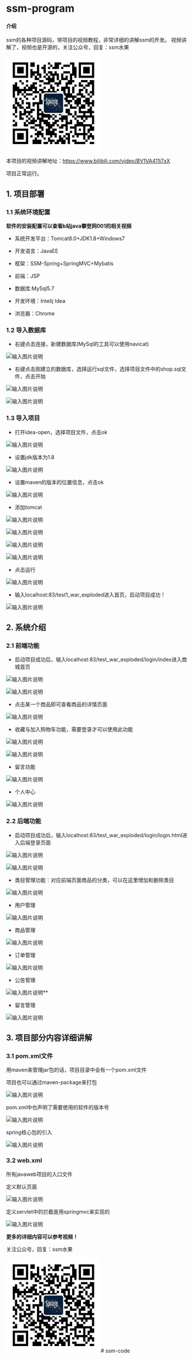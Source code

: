 # ssm-program

#### 介绍
ssm的各种项目源码，带项目的视频教程，非常详细的讲解ssm的开发。
视频讲解了，视频也是开源的，关注公众号，回复：ssm水果

![输入图片说明](WebRoot/resource/images/qrcode_for_gh_c0beb5e050be_258_%E7%88%B1%E5%A5%87%E8%89%BA.jpg)

本项目的视频讲解地址：https://www.bilibili.com/video/BV1VA411i7xX

项目正常运行。

## 1. 项目部署

### 1.1 系统环境配置

**软件的安装配置可以查看b站java攀登网001的相关视频**

* 系统开发平台：Tomcat8.0+JDK1.8+Windows7

* 开发语言：JavaEE

* 框架：SSM-Spring+SpringMVC+Mybatis

* 前端：JSP

* 数据库:MySql5.7

* 开发环境：Intelij Idea

* 浏览器：Chrome

### 1.2 导入数据库

* 右键点击连接，新建数据库(MySql的工具可以使用navicat)

![输入图片说明](https://images.gitee.com/uploads/images/2020/1224/175144_369e84e2_7604956.png "屏幕截图.png")

* 右键点击刚建立的数据库，选择运行sql文件，选择项目文件中的shop.sql文件，点击开始

![输入图片说明](https://images.gitee.com/uploads/images/2020/1224/175257_31ef2986_7604956.png "屏幕截图.png")

![输入图片说明](https://images.gitee.com/uploads/images/2020/1224/175314_c100adbd_7604956.png "屏幕截图.png")

### 1.3 导入项目

* 打开idea-open，选择项目文件，点击ok

![输入图片说明](https://images.gitee.com/uploads/images/2020/1224/175426_2afd1577_7604956.png "屏幕截图.png")

* 设置jdk版本为1.8

![输入图片说明](https://images.gitee.com/uploads/images/2020/1224/191303_d458c0ea_7604956.png "屏幕截图.png")

* 设置maven的版本的位置信息，点击ok

![输入图片说明](https://images.gitee.com/uploads/images/2020/1224/191352_2c218e1a_7604956.png "屏幕截图.png")

* 添加tomcat

![输入图片说明](https://images.gitee.com/uploads/images/2020/1224/191547_84533623_7604956.png "屏幕截图.png")

![输入图片说明](https://images.gitee.com/uploads/images/2020/1224/191730_afbc4395_7604956.png "屏幕截图.png")

![输入图片说明](https://images.gitee.com/uploads/images/2020/1224/191752_65aec195_7604956.png "屏幕截图.png")

![输入图片说明](https://images.gitee.com/uploads/images/2020/1224/191845_20c93ed6_7604956.png "屏幕截图.png")

* 点击运行

![输入图片说明](https://images.gitee.com/uploads/images/2020/1224/192240_b8f275da_7604956.png "屏幕截图.png")

* 输入localhost:83/test1_war_exploded进入首页，启动项目成功！

![输入图片说明](https://images.gitee.com/uploads/images/2020/1224/192420_487403e8_7604956.png "屏幕截图.png")

## 2. 系统介绍

### 2.1 前端功能

* 启动项目成功后，输入localhost:83/test_war_exploded/login/index进入商城首页

![输入图片说明](https://images.gitee.com/uploads/images/2020/1224/192554_d0cebdde_7604956.png "屏幕截图.png")

![输入图片说明](https://images.gitee.com/uploads/images/2020/1224/192728_c629e350_7604956.png "屏幕截图.png")

* 点击某一个商品即可查看商品的详情页面

![输入图片说明](https://images.gitee.com/uploads/images/2020/1224/192757_b5371a59_7604956.png "屏幕截图.png")

* 收藏与加入购物车功能，需要登录才可以使用此功能

![输入图片说明](https://images.gitee.com/uploads/images/2020/1224/193415_fefd8170_7604956.png "屏幕截图.png")

![输入图片说明](https://images.gitee.com/uploads/images/2020/1224/193452_e2fde2f2_7604956.png "屏幕截图.png")

* 留言功能

![输入图片说明](https://images.gitee.com/uploads/images/2020/1224/193520_91311fd1_7604956.png "屏幕截图.png")

* 个人中心

![输入图片说明](https://images.gitee.com/uploads/images/2020/1224/193544_6036ddaf_7604956.png "屏幕截图.png")

### 2.2 后端功能

* 启动项目成功后，输入localhost:83/test_war_exploded/login/login.html进入后端登录页面

![输入图片说明](https://images.gitee.com/uploads/images/2020/1224/193720_8aaf6fd4_7604956.png "屏幕截图.png")

![输入图片说明](https://images.gitee.com/uploads/images/2020/1224/193734_0ded67d6_7604956.png "屏幕截图.png")

* 类目管理功能：对应前端页面商品的分类，可以在这里增加和删除类目

![输入图片说明](https://images.gitee.com/uploads/images/2020/1224/193823_88b6d52b_7604956.png "屏幕截图.png")

* 用户管理

![输入图片说明](https://images.gitee.com/uploads/images/2020/1224/193918_e8c6b876_7604956.png "屏幕截图.png")

* 商品管理

![输入图片说明](https://images.gitee.com/uploads/images/2020/1224/193936_f6d98cb2_7604956.png "屏幕截图.png")

* 订单管理

![输入图片说明](https://images.gitee.com/uploads/images/2020/1224/194000_d55c8dae_7604956.png "屏幕截图.png")

* 公告管理

![输入图片说明](https://images.gitee.com/uploads/images/2020/1224/194017_6f85cda9_7604956.png "屏幕截图.png")** 

* 留言管理

![输入图片说明](https://images.gitee.com/uploads/images/2020/1224/194045_51a611c5_7604956.png "屏幕截图.png")

## 3. 项目部分内容详细讲解

### 3.1 pom.xml文件

用maven来管理jar包的话，项目目录中会有一个pom.xml文件

项目也可以通过maven-package来打包

![输入图片说明](https://images.gitee.com/uploads/images/2020/1224/194349_5f3f6ffa_7604956.png "屏幕截图.png")

pom.xml中也声明了需要使用的软件的版本号

![输入图片说明](https://images.gitee.com/uploads/images/2020/1224/194500_10b7412a_7604956.png "屏幕截图.png")

spring核心包的引入

![输入图片说明](https://images.gitee.com/uploads/images/2020/1224/194553_0b62343e_7604956.png "屏幕截图.png")

### 3.2 web.xml

所有javaweb项目的入口文件

定义默认页面

![输入图片说明](https://images.gitee.com/uploads/images/2020/1224/194732_fbd5a648_7604956.png "屏幕截图.png")

定义servlet中的拦截是用springmvc来实现的

![输入图片说明](https://images.gitee.com/uploads/images/2020/1224/194933_8f9b20e3_7604956.png "屏幕截图.png")

**更多的详细内容可以参考视频！**

关注公众号，回复：ssm水果

![输入图片说明](WebRoot/resource/images/qrcode_for_gh_c0beb5e050be_258_%E7%88%B1%E5%A5%87%E8%89%BA.jpg)#   s s m - c o d e 
 
 
